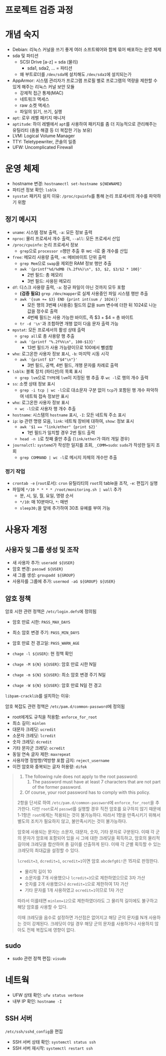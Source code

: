 # 프로젝트 검증 과정

# 개념 숙지

- Debian: 리눅스 커널을 쓰기 좋게 여러 소프트웨어와 함께 묶어 배포하는 운영 체제
- sda 및 파티션
  - SCSI Drive [a-z] = sda (물리)
    - sda1, sda2, ... = 파티션
  - 왜 부트로더를 `/dev/sda`에 설치해도 `/dev/sda1`에 설치되는가
- AppArmor: 시스템 관리자가 프로그램 프로필 별로 프로그램의 역량을 제한할 수 있게 해주는 리눅스 커널 보안 모듈
  - 강제적 접근 통제(MAC)
  - 네트워크 액세스
  - raw 소켓 액세스
  - 파일의 읽기, 쓰기, 실행
- `apt`: 로우 레벨 패키지 매니저
- `aptitude`: 하이 레벨에서 `apt`를 사용하여 패키지를 좀 더 지능적으로 관리해주는 유틸리티 (충돌 해결 등 더 복잡한 기능 보유)
- LVM: Logical Volume Manager
- TTY: Teletypewriter, 콘솔의 일종
- UFW: Uncomplicated Firewall

# 운영 체제

- hostname 변경: `hostnamectl set-hostname ${NEWNAME}`
- 파티션 정보 확인: `lsblk`
- `sysstat` 패키지 설치 이유: `/proc/cpuinfo`를 통해 논리 프로세서의 개수를 파악하기 위함

## 정기 메시지

- `uname`: 시스템 정보 출력, `-a`: 모든 정보 출력
- `nproc`: 물리 프로세서 개수 출력, `--all`: 모든 프로세서 산입
- `/proc/cpuinfo`: 논리 프로세서 정보
    - `grep`으로 `processor n`행만 추출 후 wc -l로 줄 개수를 산입
- `free`: 메모리 사용량 출력, `-m`: 메비바이트 단위 출력
  - `grep Mem`으로 `swap`을 제외한 RAM 정보 행만 추출
  - `awk '{printf"%d/%dMB (%.2f%%)\n", $3, $2, $3/$2 * 100}'`
    - 2번 필드: 총 메모리
    - 3번 필드: 사용된 메모리
- `df`: 디스크 사용량 출력, `-a`: 정규 파일이 아닌 것까지 모두 포함
  - **(검증 필요)** `grep /dev/mapper`로 실제 사용중인 파일 시스템 행만 추출
  - `awk '{sum += $3} END {print int(sum / 1024)}'`
    - 모든 행의 3번째 (사용중) 필드의 값을 sum 변수에 더한 뒤 1024로 나눈 값을 정수로 출력
    - 4번째 필드는 사용 가능한 바이트, 즉 $3 + $4 = 총 바이트
  - `tr -d '\n'`과 조합하면 개행 없이 다음 문자 출력 가능
- `mpstat`: 모든 프로세서의 활성 상태 출력
  - `grep all`로 총 사용량 행 추출
  - `awk '{printf "%.2f%%\n", 100-$13}'`
    - 13번 필드가 사용 가능량이므로 100에서 뺄셈함
- `who`: 로그온한 사용자 정보 표시, `-b`: 마지막 시동 시각
  - `awk '{printf $3" "$4"\n"}'`
    - 3번 필드, 공백, 4번 필드, 개행 문자를 차례로 출력
- `lsblk`: 블록 장치 (파티션)의 목록 표시
  - `grep lvm`으로 `TYPE`에 `lvm`이 지정된 행 추출 후 `wc -l`로 행의 개수 출력
- `ss`: 소켓 상태 정보 표시
  - `grep -i tcp | wc -l`으로 대소문자 구분 없이 `tcp`가 포함된 행 개수 파악하여 네트웍 접속 정보만 표시
- `who`: 로그온한 사용자 정보 표시
  - `wc -l`으로 사용자 행 개수 추출
- `hostname`: 시스템의 `hostname` 표시, `-I`: 모든 네트웍 주소 표시
- `ip`: ip 관련 명령 모음, `link`: 네트웍 장비에 대하여, `show`: 정보 표시
  - `awk '$1 == "link/ether" {print $2}'`
    - 1번 필드가 일치할 경우 2번 필드 출력
  - `head -n 1`로 첫째 줄만 추출 (`link/ether`가 여러 개일 경우)
- `journalctl`: `systemd`가 작성한 일지를 조회, `_COMM=sudo`: `sudo`가 작성한 일지 조회
  - `grep COMMAND | wc -l`로 메시지 자체의 개수만 추출

### 정기 작업

- `crontab -e` (`root`로서): `cron` 유틸리티의 `root`의 table을 조작, `-e`: 편집기 실행
- 파일에 `*/10 * * * * /root/monitoring.sh | wall` 추가
  - 분, 시, 일, 월, 요일, 명령 순서
  - `*/10`: 매 10분마다, `*`: 매번
  - `sleep30;`을 앞에 추가하여 30초 유예를 부여 가능

# 사용자 계정

## 사용자 및 그룹 생성 및 조작

- 새 사용자 추가: `useradd ${USER}`
- 암호 변경: `passwd ${USER}`
- 새 그룹 생성: `groupadd ${GROUP}`
- 사용자를 그룹에 추가: `usermod -aG ${GROUP} ${USER}`

## 암호 정책

암호 시한 관련 정책은 `/etc/login.defs`에 정의됨

- 암호 만료 시한: `PASS_MAX_DAYS`
- 최소 암호 변경 주기: `PASS_MIN_DAYS`
- 암호 만료 전 경고일: `PASS_WARN_AGE`

- `chage -l ${USER}`: 현 정책 확인
- `chage -M ${N} ${USER}`: 암호 만료 시한 N일
- `chage -m ${N} ${USER}`: 최소 암호 변경 주기 N일
- `chage -W ${N} ${USER}`: 암호 만료 N일 전 경고

`libpam-cracklib`를 설치하는 이유: 

암호 복잡도 관련 정책은 `/etc/pam.d/common-password`에 정의됨

- root에게도 규칙을 적용함: `enforce_for_root`
- 최소 길이: `minlen`
- 대문자 크레딧: `ucredit`
- 소문자 크레딧: `lcredit`
- 숫자 크레딧: `dcredit`
- 기타 문자군 크레딧: `ocredit`
- 동일 연속 글자 제한: `maxrepeat`
- 사용자명 정방향/역방향 포함 금지: `reject_username`
- 이전 암호와 중복되는 글자 허용량: `difok`

> 1. The following rule does not apply to the root password: 
>     1. The password must have at least 7 characters that are not part of the former password.
> 1. Of course, your root password has to comply with this policy.
> 
> 2항을 단서로 하여 `/etc/pam.d/common-password`에 `enforce_for_root`을 추가한다. 다만 `root`로서 `passwd`를 실행할 경우 직전 암호를 요구하지 않기 때문에 1-1항은 `root`에게는 적용되는 것이 불가능하다. 따라서 1항을 만족시키기 위해서 별도의 조치가 필요하지 않고, 불만족시키는 것이 불가능하다.

> 암호에 사용되는 문자는 소문자, 대문자, 숫자, 기타 문자로 구분된다. 이때 각 군의 문자가 암호에 포함되어 있을 시 그에 대한 크레딧을 획득하고, 암호의 물리적 길이에 크레딧을 합산하여 총 길이를 산출하게 된다. 이때 각 군별 획득할 수 있는 크레딧의 최대값을 설정할 수 있다.
> 
> `lcredit=3`, `dcredit=1`, `ocredit=1`이면 암호 `abcdefg01!`은 15자로 판정한다.
> 
> - 물리적 길이 10
> - 소문자를 7개 사용했으나 `lcredit=3`으로 제한하였으므로 3자 가산
> - 숫자를 2개 사용했으나 `dcredit=1`으로 제한하여 1자 가산
> - 기타 문자를 1개 사용하였고 `ocredit=1`이므로 1자 가산
> 
> 따라서 이를테면 `minlen=12`으로 제한하였더라도 그 물리적 길이에도 불구하고 해당 암호를 사용할 수 있다.
> 
> 이때 크레딧을 음수로 설정하면 가산점은 없어지고 해당 군의 문자를 N개 사용하는 것이 강제된다. 크레딧이 0일 경우 해당 군의 문자를 사용하거나 사용하지 않아도 전체 복잡도에 영향이 없다.

## sudo

- sudo 관련 정책 편집: `visudo`

# 네트웍

- UFW 상태 확인: `ufw status verbose`
- 내부 IP 확인: `hostname -I`

## SSH 서버

`/etc/ssh/sshd_config`을 편집
- SSH 서버 상태 확인: `systemctl status ssh`
- SSH 서버 재시작: `systemctl restart ssh`
